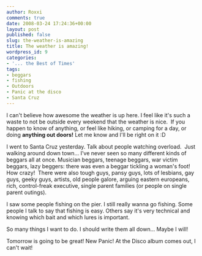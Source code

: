```yaml
---
author: Roxxi
comments: true
date: 2008-03-24 17:24:36+00:00
layout: post
published: false
slug: the-weather-is-amazing
title: The weather is amazing!
wordpress_id: 9
categories:
- '... the Best of Times'
tags:
- beggars
- fishing
- Outdoors
- Panic at the disco
- Santa Cruz
---
```


I can't believe how awesome the weather is up here. I feel like it's such a waste to not be outside every weekend that the weather is nice.  If you happen to know of anything, or feel like hiking, or camping for a day, or doing **anything out doors!** Let me know and I'll be right on it :D

I went to Santa Cruz yesterday. Talk about people watching overload.  Just walking around down town... I've never seen so many different kinds of beggars all at once. Musician beggars, teenage beggars, war victim beggars, lazy beggers: there was even a beggar tickling a woman's foot!  How crazy!  There were also tough guys, pansy guys, lots of lesbians, gay guys, geeky guys, artists, old people galore, arguing eastern europeans, rich, control-freak executive, single parent families (or people on single parent outings).

I saw some people fishing on the pier. I still really wanna go fishing. Some people I talk to say that fishing is easy. Others say it's very technical and knowing which bait and which lures is important.

So many things I want to do. I should write them all down... Maybe I will!

Tomorrow is going to be great! New Panic! At the Disco album comes out, I can't wait!
